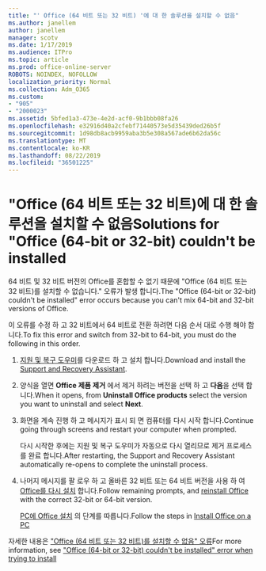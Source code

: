 ```yaml
---
title: "' Office (64 비트 또는 32 비트) '에 대 한 솔루션을 설치할 수 없음"
ms.author: janellem
author: janellem
manager: scotv
ms.date: 1/17/2019
ms.audience: ITPro
ms.topic: article
ms.prod: office-online-server
ROBOTS: NOINDEX, NOFOLLOW
localization_priority: Normal
ms.collection: Adm_O365
ms.custom:
- "905"
- "2000023"
ms.assetid: 5bfed1a3-473e-4e2d-acf0-9b1bbb08fa26
ms.openlocfilehash: e32916d40a2cfebf71440573e5d35439ded26b5f
ms.sourcegitcommit: 1d98db8acb9959aba3b5e308a567ade6b62da56c
ms.translationtype: MT
ms.contentlocale: ko-KR
ms.lasthandoff: 08/22/2019
ms.locfileid: "36501225"
---
```

# <a name="solutions-for-office-64-bit-or-32-bit-couldnt-be-installed"></a><span data-ttu-id="3fc91-102">"Office (64 비트 또는 32 비트)에 대 한 솔루션을 설치할 수 없음</span><span class="sxs-lookup"><span data-stu-id="3fc91-102">Solutions for "Office (64-bit or 32-bit) couldn't be installed</span></span>

<span data-ttu-id="3fc91-103">64 비트 및 32 비트 버전의 Office를 혼합할 수 없기 때문에 "Office (64 비트 또는 32 비트)를 설치할 수 없습니다." 오류가 발생 합니다.</span><span class="sxs-lookup"><span data-stu-id="3fc91-103">The "Office (64-bit or 32-bit) couldn't be installed" error occurs because you can't mix 64-bit and 32-bit versions of Office.</span></span>
  
<span data-ttu-id="3fc91-104">이 오류를 수정 하 고 32 비트에서 64 비트로 전환 하려면 다음 순서 대로 수행 해야 합니다.</span><span class="sxs-lookup"><span data-stu-id="3fc91-104">To fix this error and switch from 32-bit to 64-bit, you must do the following in this order.</span></span>
  
1. <span data-ttu-id="3fc91-105">[지원 및 복구 도우미](https://aka.ms/SARA-OfficeUninstall-Alchemy)를 다운로드 하 고 설치 합니다.</span><span class="sxs-lookup"><span data-stu-id="3fc91-105">Download and install the [Support and Recovery Assistant](https://aka.ms/SARA-OfficeUninstall-Alchemy).</span></span>

1. <span data-ttu-id="3fc91-106">양식을 열면 **Office 제품 제거** 에서 제거 하려는 버전을 선택 하 고 **다음**을 선택 합니다.</span><span class="sxs-lookup"><span data-stu-id="3fc91-106">When it opens, from **Uninstall Office products** select the version you want to uninstall and select **Next**.</span></span>

2. <span data-ttu-id="3fc91-107">화면을 계속 진행 하 고 메시지가 표시 되 면 컴퓨터를 다시 시작 합니다.</span><span class="sxs-lookup"><span data-stu-id="3fc91-107">Continue going through screens and restart your computer when prompted.</span></span>

    <span data-ttu-id="3fc91-108">다시 시작한 후에는 지원 및 복구 도우미가 자동으로 다시 열리므로 제거 프로세스를 완료 합니다.</span><span class="sxs-lookup"><span data-stu-id="3fc91-108">After restarting, the Support and Recovery Assistant automatically re-opens to complete the uninstall process.</span></span>

3. <span data-ttu-id="3fc91-109">나머지 메시지를 팔 로우 하 고 올바른 32 비트 또는 64 비트 버전을 사용 하 여 [Office를 다시 설치](https://portal.office.com/OLS/MySoftware.aspx) 합니다.</span><span class="sxs-lookup"><span data-stu-id="3fc91-109">Follow remaining prompts, and [reinstall Office](https://portal.office.com/OLS/MySoftware.aspx) with the correct 32-bit or 64-bit version.</span></span>

    <span data-ttu-id="3fc91-110">[PC에 Office 설치](https://support.office.com/article/4414eaaf-0478-48be-9c42-23adc4716658?wt.mc_id=Alchemy_ClientDIA) 의 단계를 따릅니다.</span><span class="sxs-lookup"><span data-stu-id="3fc91-110">Follow the steps in [Install Office on a PC](https://support.office.com/article/4414eaaf-0478-48be-9c42-23adc4716658?wt.mc_id=Alchemy_ClientDIA)</span></span>

<span data-ttu-id="3fc91-111">자세한 내용은 ["Office (64 비트 또는 32 비트)를 설치할 수 없음" 오류](https://support.office.com/article/2e2dc9e5-3eb0-420c-862a-ab085b38597f?wt.mc_id=Alchemy_ClientDIA)</span><span class="sxs-lookup"><span data-stu-id="3fc91-111">For more information, see ["Office (64-bit or 32-bit) couldn't be installed" error when trying to install](https://support.office.com/article/2e2dc9e5-3eb0-420c-862a-ab085b38597f?wt.mc_id=Alchemy_ClientDIA)</span></span>
  